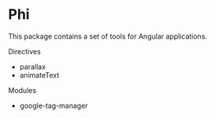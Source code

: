 # Phi

This package contains a set of tools for Angular applications.

Directives
- parallax
- animateText

Modules
- google-tag-manager

